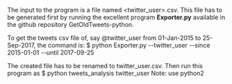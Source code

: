 The input to the program is a file named <twitter_user>.csv. This file has to be generated first by running the excellent program __Exporter.py__ available in the github repository GetOldTweets-python.

To get the tweets csv file of, say @twitter_user from 01-Jan-2015 to 25-Sep-2017, the command is:
$ python Exporter.py --twitter_user --since 2015-01-01 --until 2017-09-25

The created file has to be renamed to twitter_user.csv. Then run this program as
$ python tweets_analysis twitter_user
Note: use python2

